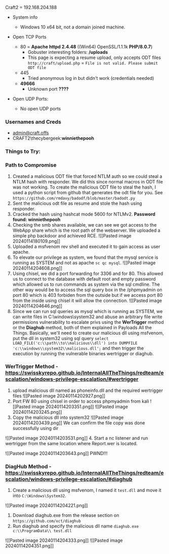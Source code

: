 
Craft2 = 192.168.204.188

- System info
	- Windows 10 x64 bit, not a domain joined machine.

- Open TCP Ports
	- 80 = **Apache httpd 2.4.48** ((Win64) OpenSSL/1.1.1k **PHP/8.0.7**)
		- Gobuster interesting folders: **/uploads**
		- This page is expecting a resume upload, only accepts ODT files `http://craft/upload.php` = `File is not valid. Please submit ODT file`
	- 445
		- Tried anonymous log in but didn't work (credentials needed)
	- **49666**
		- Unknown port **????**

- Open UDP Ports:
	- No open UDP ports

### Usernames and Creds

- admin@craft.offs
- CRAFT2\\thecybergeek:**winniethepooh**
### Things to Try:

### Path to Compromise
1. Created a malicious ODT file that forced NTLM auth so we could steal a NTLM hash with responder. We did this since normal macros in ODT file was not working. To create the malicious ODT file to steal the hash, I used a python script from github that generates the odt file for you. See `https://github.com/rmdavy/badodf/blob/master/badodt.py`
2. Sent the malicious odt file as resume and stole the hash using responder.
3. Cracked the hash using hashcat mode 5600 for NTLMv2. **Password found: winniethepooh**
4. Checking the smb shares available, we can see we got access to the WebApp share which is the root path of the webserver. We uploaded a simple php backdoor and achieved RCE. ![[Pasted image 20240114180109.png]]
5. Uploaded a msfvenom rev shell and executed it to gain access as user apache.
6. To elevate our privilege as system, we found that the mysql service is running as SYSTEM and not as apache `sc qc mysql`. ![[Pasted image 20240114204608.png]]
8. Using chisel, we did a port forwarding for 3306 and for 80. This allowed us to connect to the database with default root and empty password which allowed us to run commands as system via the sql cmdline. The other way would be to access the sql query box in the /phpmyadmin on port 80 which is 403 forbiden from the outside but if we access port 80 from the inside using chisel it will allow the connection. ![[Pasted image 20240114204646.png]]
9. Since we can run sql queries as mysql which is running as SYSTEM, we can write files in C:\\windows\\system32 and abuse an arbitrary file write permissions vulnerability to escalate privs using the **WerTrigger** method or the **Diaghub** method, both of them explained in Payloads All the Things. Basically, we'll need to create our malicious dll using msfvenom, put the dll in system32 using sql query `select LOAD_FILE('c:\\path\\to\\malicious\\dll') into DUMPFILE 'c:\\windows\\system32\\malicious.dll';` and then trigger the execution by running the vulnerable binaries wertrigger or diaghub.


### WerTrigger Method - https://swisskyrepo.github.io/InternalAllTheThings/redteam/escalation/windows-privilege-escalation/#wertrigger
1. upload malicious dll named as phoneinfo.dll and the required wertrigger files
![[Pasted image 20240114202927.png]]
2. Port FW 80 using chisel in order to access phpmyadmin from kali
![[Pasted image 20240114203351.png]]
![[Pasted image 20240114203245.png]]
3. Copy the malicious dll into system32
![[Pasted image 20240114203439.png]]
We can confirm the file copy was done successfully using dir

![[Pasted image 20240114203531.png]]
4. Start a nc listener and run wertrigger from the same location where Report.wer is located.

![[Pasted image 20240114203643.png]]
PWND!!!

### DiagHub Method - https://swisskyrepo.github.io/InternalAllTheThings/redteam/escalation/windows-privilege-escalation/#diaghub

1. Create a malicious dll using msfvenom, I named it `test.dll` and move it into `C:\Windows\System32`.

![[Pasted image 20240114204221.png]]

1. Download diaghub.exe from the release section on `https://github.com/xct/diaghub`
2. Run diaghub and specify the malicious dll name `diaghub.exe c:\\ProgramData\\ test.dll`

![[Pasted image 20240114204333.png]]
![[Pasted image 20240114204351.png]]

